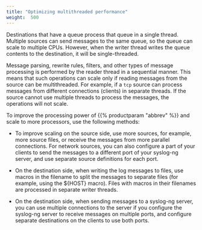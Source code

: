 ```yaml
---
title: "Optimizing multithreaded performance"
weight:  500
---
```

<!-- DISCLAIMER: This file is based on the syslog-ng Open Source Edition documentation https://github.com/balabit/syslog-ng-ose-guides/commit/2f4a52ee61d1ea9ad27cb4f3168b95408fddfdf2 and is used under the terms of The syslog-ng Open Source Edition Documentation License. The file has been modified by Axoflow. -->

Destinations that have a queue process that queue in a single thread. Multiple sources can send messages to the same queue, so the queue can scale to multiple CPUs. However, when the writer thread writes the queue contents to the destination, it will be single-threaded.

Message parsing, rewrite rules, filters, and other types of message processing is performed by the reader thread in a sequential manner. This means that such operations can scale only if reading messages from the source can be multithreaded. For example, if a `tcp` source can process messages from different connections (clients) in separate threads. If the source cannot use multiple threads to process the messages, the operations will not scale.

To improve the processing power of {{% productparam "abbrev" %}} and scale to more processors, use the following methods:

  - To improve scaling on the source side, use more sources, for example, more source files, or receive the messages from more parallel connections. For network sources, you can also configure a part of your clients to send the messages to a different port of your syslog-ng server, and use separate source definitions for each port.

  - On the destination side, when writing the log messages to files, use macros in the filename to split the messages to separate files (for example, using the ${HOST} macro). Files with macros in their filenames are processed in separate writer threads.

  - On the destination side, when sending messages to a syslog-ng server, you can use multiple connections to the server if you configure the syslog-ng server to receive messages on multiple ports, and configure separate destinations on the clients to use both ports.
